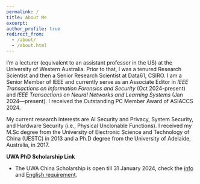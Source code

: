 ```yaml
---
permalink: /
title: About Me
excerpt: 
author_profile: true
redirect_from: 
  - /about/
  - /about.html
---
```


I’m a lecturer (equivalent to an assistant professor in the US) at the University of Western Australia. Prior to that, I was a tenured Research Scientist and then a Senior Research Scientist at Data61, CSIRO. I am a Senior Member of IEEE and currently serve as an Associate Editor in *IEEE Transactions on Information Forensics and Security* (Oct 2024-present) and *IEEE Transactions on Neural Networks and Learning Systems* (Jan 2024—present). I received the Outstanding PC Member Award of ASIACCS 2024.

My current research interests are AI Security and Privacy, System Security, and Hardware Security (i.e., Physical Unclonable Functions). I received  my  M.Sc  degree  from the University of Electronic Science and Technology of China (UESTC) in 2013 and a Ph.D degree from the University of Adelaide, Australia, in 2017. 

**UWA PhD Scholarship Link** 

- The UWA China Scholarship is open till 31 January 2024, check the [info](https://researchdegrees.uwa.edu.au/scholarships/8qq4q/uwa-china-scholarships) and [English requirement](https://researchdegrees.uwa.edu.au/scholarships/8qq4q/uwa-china-scholarships).



